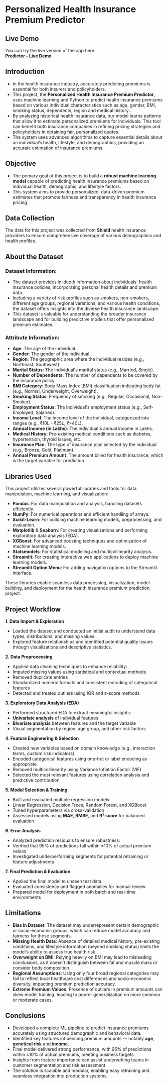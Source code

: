 # Personalized Health Insurance Premium Predictor

## Live Demo

You can try the live version of the app here:  
**[Predictor - Live Demo](https://personalized-health-insurance-premium-predictor.streamlit.app/)**

## **Introduction**

* In the health insurance industry, accurately predicting premiums is essential for both insurers and policyholders.
* This project, the **Personalized Health Insurance Premium Predictor**, uses machine learning and Python to predict health insurance premiums based on various individual characteristics such as age, gender, BMI, smoking status, dependents, region and medical history.. 
* By analyzing historical health insurance data, our model learns patterns that allow it to estimate personalized premiums for individuals. This tool can benefit both insurance companies in refining pricing strategies and policyholders in obtaining fair, personalized quotes.
* The system uses advanced algorithms to capture essential details about an individual’s health, lifestyle, and demographics, providing an accurate estimation of insurance premiums.

## **Objective** 

* The primary goal of this project is to build a **robust machine learning model** capable of predicting health insurance premiums based on individual health, demographic, and lifestyle factors.
* This system aims to provide personalized, data-driven premium estimates that promote fairness and transparency in health insurance pricing.

## **Data Collection**

The data for this project was collected from **Shield** health insurance providers to ensure comprehensive coverage of various demographics and health profiles.

## **About the Dataset**

### Dataset Information:
* The dataset provides in-depth information about individuals' health insurance policies, incorporating personal health details and premium data.
* Including a variety of risk profiles such as smokers, non-smokers, different age groups, regional variations, and various health conditions, the dataset offers insights into the diverse health insurance landscape.
* This dataset is valuable for understanding the broader insurance landscape and for building predictive models that offer personalized premium estimates.

### Attribute Information:
* **Age**: The age of the individual.
* **Gender**: The gender of the individual.
* **Region**: The geographic area where the individual resides (e.g., Northeast, Southwest).
* **Marital Status**: The individual's marital status (e.g., Married, Single).
* **Number of Dependents**: The number of dependents to be covered by the insurance policy.
* **BMI Category**: Body Mass Index (BMI) classification indicating body fat (e.g., Normal, Underweight, Overweight).
* **Smoking Status**: Frequency of smoking (e.g., Regular, Occasional, Non-Smoker).
* **Employment Status**: The individual's employment status (e.g., Self-Employed, Salaried).
* **Income Level**: The income level of the individual, categorized into ranges (e.g., ₹10L - ₹25L, ₹>40L).
* **Annual Income (in Lakhs)**: The individual's annual income in Lakhs.
* **Medical History**: Pre-existing medical conditions such as diabetes, hypertension, thyroid issues, etc.
* **Insurance Plan**: The type of insurance plan selected by the individual (e.g., Bronze, Gold, Platinum).
* **Annual Premium Amount**: The amount billed for health insurance, which is the target variable for prediction.


## **Libraries Used**

This project utilizes several powerful libraries and tools for data manipulation, machine learning, and visualization:

- **Pandas**: For data manipulation and analysis, handling datasets efficiently.
- **NumPy**: For numerical operations and efficient handling of arrays.
- **Scikit-Learn**: For building machine learning models, preprocessing, and evaluation.
- **Matplotlib** & **Seaborn**: For creating visualizations and performing exploratory data analysis (EDA).
- **XGBoost**: For advanced boosting techniques and optimization of machine learning models.
- **Statsmodels**: For statistical modeling and multicollinearity analysis.
- **Streamlit**: For creating interactive web applications to deploy machine learning models.
- **Streamlit Option Menu**: For adding navigation options to the Streamlit interface.

These libraries enable seamless data processing, visualization, model building, and deployment for the health insurance premium prediction project.

## Project Workflow

**1. Data Import & Exploration**
- Loaded the dataset and conducted an initial audit to understand data types, distributions, and missing values.
- Explored feature relationships and identified potential quality issues through visualizations and descriptive statistics.

**2. Data Preprocessing**
- Applied data cleaning techniques to enhance reliability:
- Imputed missing values using statistical and contextual methods
- Removed duplicate entries
- Standardized numeric formats and consistent encoding of categorical features
- Detected and treated outliers using IQR and z-score methods

**3. Exploratory Data Analysis (EDA)**
- Performed structured EDA to extract meaningful insights:
- **Univariate analysis** of individual features
- **Bivariate analysis** between features and the target variable
- Visual segmentation by region, age group, and other risk factors

**4. Feature Engineering & Selection**
- Created new variables based on domain knowledge (e.g., interaction terms, custom risk indicators)
- Encoded categorical features using one-hot or label encoding as appropriate
- Removed multicollinearity using Variance Inflation Factor (VIF)
- Selected the most relevant features using correlation analysis and predictive contribution

**5. Model Selection & Training**
- Built and evaluated multiple regression models:
- Linear Regression, Decision Trees, Random Forest, and XGBoost
- Tuned hyperparameters via cross-validation
- Assessed models using **MAE**, **RMSE**, and **R² score** for balanced evaluation

**6. Error Analysis**
- Analyzed prediction residuals to ensure robustness:
- Verified that 95% of predictions fall within ±10% of actual premium values
- Investigated underperforming segments for potential retraining or feature adjustments

**7. Final Prediction & Evaluation**
- Applied the final model to unseen test data
- Evaluated consistency and flagged anomalies for manual review
- Prepared model for deployment in both batch and real-time environments

## **Limitations**

* **Bias in Dataset**: The dataset may underrepresent certain demographic or socio-economic groups, which can reduce model accuracy and fairness for those segments.
* **Missing Health Data**: Absence of detailed medical history, pre-existing conditions, and lifestyle information (beyond smoking status) limits the model’s ability to assess true health risk.
* **Overweight on BMI**: Relying heavily on BMI may lead to misleading conclusions, as it doesn’t distinguish between fat and muscle mass or consider body composition.
* **Regional Assumptions**: Using only four broad regional categories may fail to reflect local healthcare cost differences and socio-economic diversity, impacting premium prediction accuracy.
* **Extreme Premium Values**: Presence of outliers in premium amounts can skew model training, leading to poorer generalization on more common or moderate cases.

## Conclusions

- Developed a complete ML pipeline to predict insurance premiums accurately using structured demographic and behavioral data.
- Identified key features influencing premium amounts — notably **age**, **genetical risk** and **income**.
- Final model delivered strong performance, with 95% of predictions within ±10% of actual premiums, meeting business targets.
- Insights from feature importance can assist underwriting teams in customer segmentation and risk assessment.
- The solution is scalable and modular, enabling easy retraining and seamless integration into production systems.
